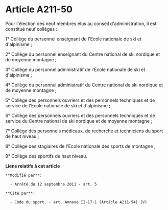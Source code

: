 # Article A211-50

Pour l'élection des neuf membres élus au conseil d'administration, il est constitué neuf collèges : 

1° Collège du personnel enseignant de l'Ecole nationale de ski et d'alpinisme ; 

2° Collège du personnel enseignant du Centre national de ski nordique et de moyenne montagne ; 

3° Collège du personnel administratif de l'Ecole nationale de ski et d'alpinisme ; 

4° Collège du personnel administratif du Centre national de ski nordique et de moyenne montagne ; 

5° Collège des personnels ouvriers et des personnels techniques et de service de l'Ecole nationale de ski et d'alpinisme ; 

6° Collège des personnels ouvriers et des personnels techniques et de service du Centre national de ski nordique et de
moyenne montagne ; 

7° Collège des personnels médicaux, de recherche et techniciens du sport de haut niveau ; 

8° Collège des stagiaires de l'Ecole nationale des sports de montagne ; 

9° Collège des sportifs de haut niveau.

**Liens relatifs à cet article**

	**Modifié par**:

	  - Arrêté du 12 septembre 2011 - art. 5

	**Cité par**:

	  - Code du sport. - art. Annexe II-17-1 (Article A211-54) (V)
